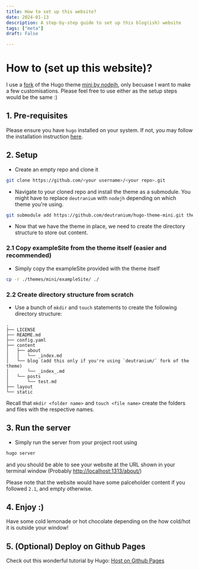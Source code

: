 ```yaml
---
title: How to set up this website?
date: 2024-01-13
description: A step-by-step guide to set up this blog(ish) website
tags: ["meta"]
draft: False

---
```


# How to (set up this website)?

I use a [fork](https://github.com/deutranium/hugo-theme-mini) of the Hugo theme [mini by nodejh](https://github.com/nodejh/hugo-theme-mini), only becuase I want to make a few customisations. Please feel free to use either as the setup steps would be the same :)

## 1. Pre-requisites
Please ensure you have `hugo` installed on your system. If not, you may follow the installation instruction [here](https://gohugo.io/installation/).

## 2. Setup
- Create an empty repo and clone it
``` bash
git clone https://github.com/<your username>/<your repo>.git
```
- Navigate to your cloned repo and install the theme as a submodule. You might have to replace `deutranium` with `nodejh` depending on which theme you're using.
``` bash
git submodule add https://github.com/deutranium/hugo-theme-mini.git themes/mini
```
- Now that we have the theme in place, we need to create the directory structure to store out content.
### 2.1 Copy exampleSite from the theme itself (easier and recommended)
- Simply copy the exampleSite provided with the theme itself
``` bash
cp -r ./themes/mini/exampleSite/ ./
```
### 2.2 Create directory structure from scratch
- Use a bunch of `mkdir` and `touch` statements to create the following directory structure:
``` 
.
├── LICENSE
├── README.md
├── config.yaml
├── content
│   ├── about
│   │   └── _index.md
│   └── blog (add this only if you're using `deutranium/` fork of the theme)
│       └── _index_.md
│   └── posts
│       └── test.md
├── layout
└── static
```
Recall that `mkdir <folder name>` and `touch <file name>` create the folders and files with the respective names.

## 3. Run the server
- Simply run the server from your project root using
``` bash
hugo server
```
and you should be able to see your website at the URL shown in your terminal window (Probably [http://localhost:1313/about/](http://localhost:1313/))

Please note that the website would have some palceholder content if you followed `2.1`, and empty otherwise.

## 4. Enjoy :)
Have some cold lemonade or hot chocolate depending on the how cold/hot it is outside your window!


## 5. (Optional) Deploy on Github Pages
Check out this wonderful tutorial by Hugo: [Host on Github Pages](https://gohugo.io/hosting-and-deployment/hosting-on-github/)